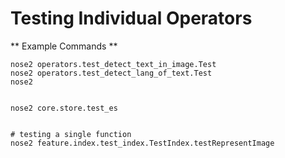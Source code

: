 # Testing Individual Operators

** Example Commands **

```
nose2 operators.test_detect_text_in_image.Test
nose2 operators.test_detect_lang_of_text.Test
nose2


nose2 core.store.test_es


# testing a single function
nose2 feature.index.test_index.TestIndex.testRepresentImage
```
